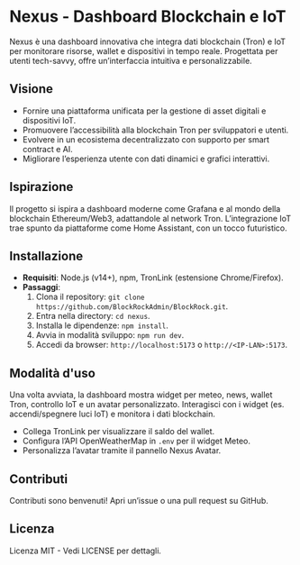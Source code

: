 # Nexus - Dashboard Blockchain e IoT

Nexus è una dashboard innovativa che integra dati blockchain (Tron) e IoT per monitorare risorse, wallet e dispositivi in tempo reale. Progettata per utenti tech-savvy, offre un’interfaccia intuitiva e personalizzabile.

## Visione
- Fornire una piattaforma unificata per la gestione di asset digitali e dispositivi IoT.
- Promuovere l’accessibilità alla blockchain Tron per sviluppatori e utenti.
- Evolvere in un ecosistema decentralizzato con supporto per smart contract e AI.
- Migliorare l’esperienza utente con dati dinamici e grafici interattivi.

## Ispirazione
Il progetto si ispira a dashboard moderne come Grafana e al mondo della blockchain Ethereum/Web3, adattandole al network Tron. L’integrazione IoT trae spunto da piattaforme come Home Assistant, con un tocco futuristico.

## Installazione
- **Requisiti**: Node.js (v14+), npm, TronLink (estensione Chrome/Firefox).
- **Passaggi**:
  1. Clona il repository: `git clone https://github.com/BlockRockAdmin/BlockRock.git`.
  2. Entra nella directory: `cd nexus`.
  3. Installa le dipendenze: `npm install`.
  4. Avvia in modalità sviluppo: `npm run dev`.
  5. Accedi da browser: `http://localhost:5173` o `http://<IP-LAN>:5173`.

## Modalità d'uso
Una volta avviata, la dashboard mostra widget per meteo, news, wallet Tron, controllo IoT e un avatar personalizzato. Interagisci con i widget (es. accendi/spegnere luci IoT) e monitora i dati blockchain.
- Collega TronLink per visualizzare il saldo del wallet.
- Configura l’API OpenWeatherMap in `.env` per il widget Meteo.
- Personalizza l’avatar tramite il pannello Nexus Avatar.

## Contributi
Contributi sono benvenuti! Apri un’issue o una pull request su GitHub.

## Licenza
Licenza MIT - Vedi LICENSE per dettagli.
